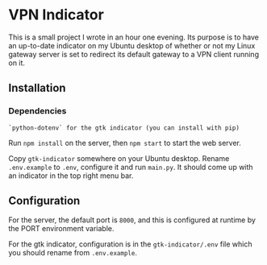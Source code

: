 # VPN Indicator

This is a small project I wrote in an hour one evening. Its purpose is to have an up-to-date indicator on my Ubuntu desktop of whether or not my Linux gateway server is set to redirect its default gateway to a VPN client running on it.

## Installation

### Dependencies

    `python-dotenv` for the gtk indicator (you can install with pip)

Run `npm install` on the server, then `npm start` to start the web server.

Copy `gtk-indicator` somewhere on your Ubuntu desktop. Rename `.env.example` to `.env`, configure it and run `main.py`. It should come up with an indicator in the top right menu bar.

## Configuration

For the server, the default port is `8000`, and this is configured at runtime by the PORT environment variable.

For the gtk indicator, configuration is in the `gtk-indicator/.env` file which you should rename from `.env.example`.

